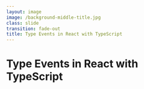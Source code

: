 ```yaml
---
layout: image
image: /background-middle-title.jpg
class: slide
transition: fade-out
title: Type Events in React with TypeScript
---
```


<div class="flex h-full flex-items-center">
  <h1 class="text-left m-b-0 font-bold">
    Type Events in React with TypeScript
  </h1>
</div>
